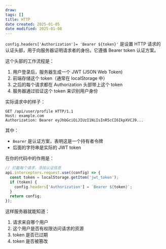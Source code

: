 ```yaml
---
draw:
tags: []
title: HTTP
date created: 2025-01-05
date modified: 2025-01-08
---
```


`config.headers['Authorization']= 'Bearer ${token}'` 是设置 HTTP 请求的认证头部，用于向服务器证明请求者的身份。它遵循 Bearer token 认证方案。

这个头部的工作流程是：

1. 用户登录后，服务器生成一个 JWT (JSON Web Token)
2. 前端存储这个 token（通常在 localStorage 中）
3. 之后的每个请求都在 Authorization 头部带上这个 token
4. 服务器通过验证这个 token 来识别用户身份

实际请求中的样子：

```http
GET /api/user/profile HTTP/1.1
Host: example.com
Authorization: Bearer eyJhbGciOiJIUzI1NiIsInR5cCI6IkpXVCJ9...
```

其中：

- `Bearer` 是认证方案，表明这是一个持有者令牌
- 后面的字符串是实际的 JWT token

在你的代码中的作用是：

```javascript
// 拦截每个请求，添加认证信息
api.interceptors.request.use((config) => {
  const token = localStorage.getItem('jwt_token');
  if (token) {
    config.headers['Authorization'] = `Bearer ${token}`;
  }
  return config;
});
```

这样服务器就能知道：

1. 请求来自哪个用户
2. 这个用户是否有权限访问请求的资源
3. token 是否已过期
4. token 是否被篡改
